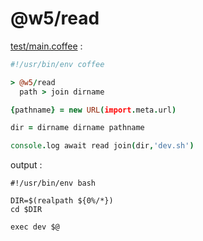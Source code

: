 [‼️]: ✏️README.mdt

# @w5/read

[test/main.coffee](./test/main.coffee) :

```coffee
#!/usr/bin/env coffee

> @w5/read
  path > join dirname

{pathname} = new URL(import.meta.url)

dir = dirname dirname pathname

console.log await read join(dir,'dev.sh')
```

output :

```
#!/usr/bin/env bash

DIR=$(realpath ${0%/*})
cd $DIR

exec dev $@
```
